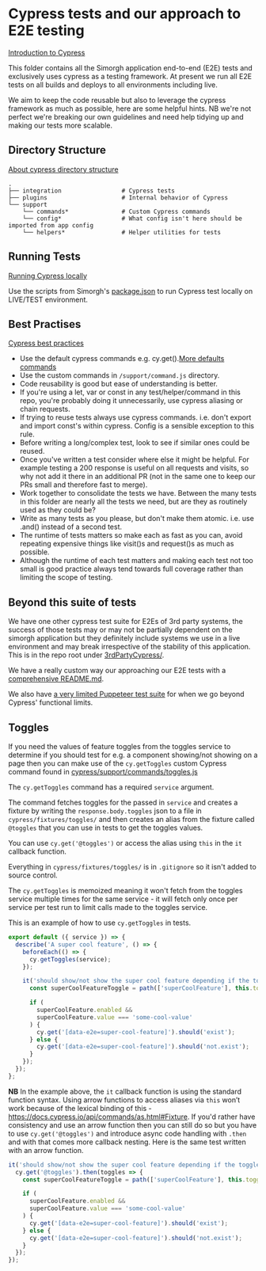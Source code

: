 # Cypress tests and our approach to E2E testing

[Introduction to Cypress](https://docs.cypress.io/guides/core-concepts/introduction-to-cypress.html#Cypress-Is-Simple)

This folder contains all the Simorgh application end-to-end (E2E) tests and exclusively uses cypress as a testing framework. At present we run all E2E tests on all builds and deploys to all environments including live.

We aim to keep the code reusable but also to leverage the cypress framework as much as possible, here are some helpful hints. NB we're not perfect we're breaking our own guidelines and need help tidying up and making our tests more scalable.

## Directory Structure

[About cypress directory structure](https://docs.cypress.io/guides/core-concepts/writing-and-organizing-tests.html#Folder-Structure)

<!-- prettier-ignore -->
    .
    ├── integration                 # Cypress tests
    ├── plugins                     # Internal behavior of Cypress
    └── support
        └── commands*               # Custom Cypress commands
        └── config*                 # What config isn't here should be imported from app config
        └── helpers*                # Helper utilities for tests

## Running Tests

[Running Cypress locally](https://github.com/bbc/simorgh#end-to-end-tests)

Use the scripts from Simorgh's [package.json](https://github.com/bbc/simorgh/blob/latest/package.json#L39#L40) to run Cypress test locally on LIVE/TEST environment.

## Best Practises

[Cypress best practices](https://docs.cypress.io/guides/references/best-practices.html)

- Use the default cypress commands e.g. cy.get().[More defaults commands](https://docs.cypress.io/api/api/table-of-contents.html)
- Use the custom commands in `/support/command.js` directory.
- Code reusability is good but ease of understanding is better.
- If you're using a let, var or const in any test/helper/command in this repo, you're probably doing it unnecessarily, use cypress aliasing or chain requests.
- If trying to reuse tests always use cypress commands. i.e. don't export and import const's within cypress. Config is a sensible exception to this rule.
- Before writing a long/complex test, look to see if similar ones could be reused.
- Once you've written a test consider where else it might be helpful. For example testing a 200 response is useful on all requests and visits, so why not add it there in an additional PR (not in the same one to keep our PRs small and therefore fast to merge).
- Work together to consolidate the tests we have. Between the many tests in this folder are nearly all the tests we need, but are they as routinely used as they could be?
- Write as many tests as you please, but don't make them atomic. i.e. use .and() instead of a second test.
- The runtime of tests matters so make each as fast as you can, avoid repeating expensive things like visit()s and request()s as much as possible.
- Although the runtime of each test matters and making each test not too small is good practice always tend towards full coverage rather than limiting the scope of testing.

## Beyond this suite of tests

We have one other cypress test suite for E2Es of 3rd party systems, the success of those tests may or may not be partially dependent on the simorgh application but they definitely include systems we use in a live environment and may break irrespective of the stability of this application. This is in the repo root under [3rdPartyCypress/](https://github.com/bbc/simorgh/blob/latest/3rdPartyCypress).

We have a really custom way our approaching our E2E tests with a [comprehensive README.md](https://github.com/bbc/simorgh/blob/latest/cypress/integration/README.md).

We also have [a very limited Puppeteer test suite](https://github.com/bbc/simorgh/tree/latest/puppeteer) for when we go beyond Cypress' functional limits.

## Toggles

If you need the values of feature toggles from the toggles service to determine if you should test for e.g. a component showing/not showing on a page then you can make use of the `cy.getToggles` custom Cypress command found in [cypress/support/commands/toggles.js](https://github.com/bbc/simorgh/blob/latest/cypress/support/commands/toggles.js)

The `cy.getToggles` command has a required `service` argument.

The command fetches toggles for the passed in `service` and creates a fixture by writing the `response.body.toggles` json to a file in `cypress/fixtures/toggles/` and then creates an alias from the fixture called `@toggles` that you can use in tests to get the toggles values.

You can use `cy.get('@toggles')` or access the alias using `this` in the `it` callback function.

Everything in `cypress/fixtures/toggles/` is in `.gitignore` so it isn't added to source control.

The `cy.getToggles` is memoized meaning it won't fetch from the toggles service multiple times for the same service - it will fetch only once per service per test run to limit calls made to the toggles service.

This is an example of how to use `cy.getToggles` in tests.

```js
export default ({ service }) => {
  describe('A super cool feature', () => {
    beforeEach(() => {
      cy.getToggles(service);
    });

    it('should show/not show the super cool feature depending if the toggle is enabled for the service and the value is "some-cool-value"', function test() {
      const superCoolFeatureToggle = path(['superCoolFeature'], this.toggles);

      if (
        superCoolFeature.enabled &&
        superCoolFeature.value === 'some-cool-value'
      ) {
        cy.get('[data-e2e=super-cool-feature]').should('exist');
      } else {
        cy.get('[data-e2e=super-cool-feature]').should('not.exist');
      }
    });
  });
};
```

**NB** In the example above, the `it` callback function is using the standard function syntax. Using arrow functions to access aliases via `this` won’t work because of the lexical binding of this - https://docs.cypress.io/api/commands/as.html#Fixture. If you'd rather have consistency and use an arrow function then you can still do so but you have to use `cy.get('@toggles')` and introduce async code handling with `.then` and with that comes more callback nesting. Here is the same test written with an arrow function.

```js
it('should show/not show the super cool feature depending if the toggle is enabled for the service and the value is "some-cool-value"', () => {
  cy.get('@toggles').then(toggles => {
    const superCoolFeatureToggle = path(['superCoolFeature'], this.toggles);

    if (
      superCoolFeature.enabled &&
      superCoolFeature.value === 'some-cool-value'
    ) {
      cy.get('[data-e2e=super-cool-feature]').should('exist');
    } else {
      cy.get('[data-e2e=super-cool-feature]').should('not.exist');
    }
  });
});
```

